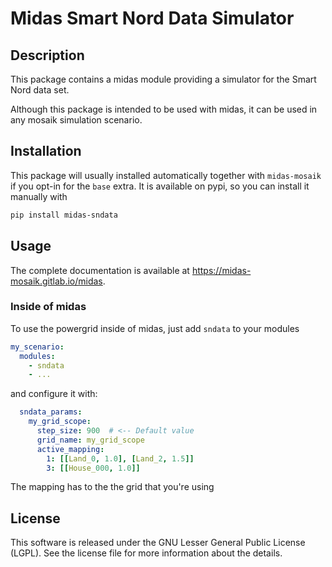# Midas Smart Nord Data Simulator

## Description

This package contains a midas module providing a simulator for the Smart Nord data set.

Although this package is intended to be used with midas, it can be used in any mosaik simulation scenario.

## Installation

This package will usually installed automatically together with `midas-mosaik` if you opt-in for the `base` extra. 
It is available on pypi, so you can install it manually with

```bash
pip install midas-sndata
```

## Usage

The complete documentation is available at https://midas-mosaik.gitlab.io/midas.

### Inside of midas
To use the powergrid inside of midas, just add `sndata` to your modules

```yaml
my_scenario:
  modules:
    - sndata
    - ...
```

and configure it with:

```yaml
  sndata_params:
    my_grid_scope:
      step_size: 900  # <-- Default value
      grid_name: my_grid_scope
      active_mapping: 
        1: [[Land_0, 1.0], [Land_2, 1.5]]
        3: [[House_000, 1.0]]
```

The mapping has to the the grid that you're using

## License

This software is released under the GNU Lesser General Public License (LGPL). 
See the license file for more information about the details.